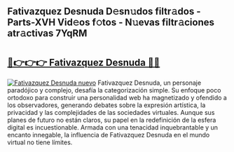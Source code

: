 ## Fativazquez Desnuda D𝚎sn𝚞dos filtr𝚊dos - Parts-XVH Vid𝚎os f𝚘tos - N𝚞evas filtr𝚊ciones atr𝚊ctivas 7YqRM

# <h2><a href="http://mb0keqr.tromn.icu/?c=Fativazquez+Desnuda">🔗👉👉👉 Fativazquez Desnuda 🔗🔗</a></h2>

[![Fativazquez Desnuda nuevo](https://i.imgur.com/pEAQMta.gif)](http://mb0keqr.tromn.icu/?c=Fativazquez+Desnuda)
Fativazquez Desnuda, un personaje paradójico y complejo, desafía la categorización simple. Su enfoque poco ortodoxo para construir una personalidad web ha magnetizado y ofendido a los observadores, generando debates sobre la expresión artística, la privacidad y las complejidades de las sociedades virtuales. Aunque sus planes de futuro no están claros, su papel en la redefinición de la esfera digital es incuestionable. Armada con una tenacidad inquebrantable y un encanto innegable, la influencia de Fativazquez Desnuda en el mundo virtual no tiene límites.

